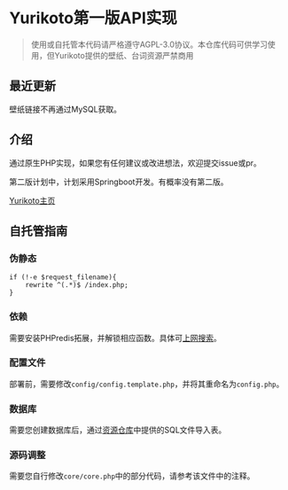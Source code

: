 # Yurikoto第一版API实现

> 使用或自托管本代码请严格遵守AGPL-3.0协议。本仓库代码可供学习使用，但Yurikoto提供的壁纸、台词资源严禁商用

## 最近更新
壁纸链接不再通过MySQL获取。

## 介绍

通过原生PHP实现，如果您有任何建议或改进想法，欢迎提交issue或pr。

第二版计划中，计划采用Springboot开发。有概率没有第二版。

[Yurikoto主页](https://yurikoto.com)

## 自托管指南

### 伪静态

```nginx
if (!-e $request_filename){
    rewrite ^(.*)$ /index.php;
}
```

### 依赖

需要安装PHPredis拓展，并解锁相应函数。具体可[上网搜索](https://www.google.com/search?sxsrf=ALeKk02Lz3NkpxySJupR12Ij0eBNoFBp0Q%3A1611114350957&ei=bqcHYLvWObvFmAWs9LfgAw&q=PHP+install+redis&oq=PHP+install+redis&gs_lcp=CgZwc3ktYWIQAzICCAAyAggAMgQIABAeMgQIABAeMgQIABAeMgYIABAFEB4yBggAEAUQHjIGCAAQCBAeMgYIABAIEB4yBggAEAgQHjoECCMQJzoECAAQQ1Dm3gNYh48EYPSTBGgAcAB4AIABwgGIAdUIkgEDMC42mAEAoAEBqgEHZ3dzLXdpesABAQ&sclient=psy-ab&ved=0ahUKEwi7xdLUzKnuAhW7IqYKHSz6DTwQ4dUDCA0&uact=5)。

### 配置文件

部署前，需要修改`config/config.template.php`，并将其重命名为`config.php`。

### 数据库

需要您创建数据库后，通过[资源仓库](https://github.com/yurikoto/yurikoto-resources)中提供的SQL文件导入表。

### 源码调整

需要您自行修改`core/core.php`中的部分代码，请参考该文件中的注释。